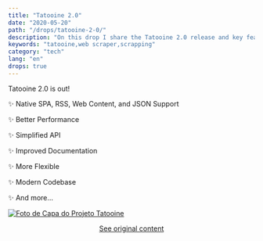 ```yaml
---
title: "Tatooine 2.0"
date: "2020-05-20"
path: "/drops/tatooine-2-0/"
description: "On this drop I share the Tatooine 2.0 release and key features."
keywords: "tatooine,web scraper,scrapping"
category: "tech"
lang: "en"
drops: true
---
```


<div class="drop">

Tatooine 2.0 is out!

✨ Native SPA, RSS, Web Content, and JSON Support

✨ Better Performance

✨ Simplified API

✨ Improved Documentation

✨ More Flexible

✨ Modern Codebase

✨ And more...

[![Foto de Capa do Projeto Tatooine](https://cloud.githubusercontent.com/assets/1680157/17003290/a47ea06a-4ea5-11e6-8fc0-c36988534226.png)](https://github.com/obetomuniz/tatooine)

<center class="center-original-content">
<a href="https://twitter.com/obetomuniz/status/1263183951696404488" target="_blank" rel="noopener noreferrer">See original content</a>
</center>

</div>
